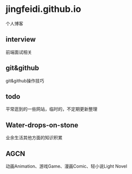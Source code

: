 # jingfeidi.github.io
个人博客
## interview
前端面试相关
## git&github
git&github操作技巧
## todo
平常逛到的一些网站，临时的，不定期更新整理
## Water-drops-on-stone
业余生活其他方面的知识积累
## AGCN
动画Animation、游戏Game、漫画Comic、轻小说Light Novel

